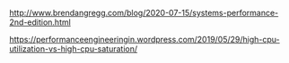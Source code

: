 http://www.brendangregg.com/blog/2020-07-15/systems-performance-2nd-edition.html

https://performanceengineeringin.wordpress.com/2019/05/29/high-cpu-utilization-vs-high-cpu-saturation/
